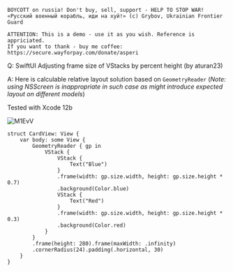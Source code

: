 ```
BOYCOTT on russia! Don't buy, sell, support - HELP TO STOP WAR!
«Русский военный корабль, иди на хуй!» (c) Grybov, Ukrainian Frontier Guard

ATTENTION: This is a demo - use it as you wish. Reference is appriciated.
If you want to thank - buy me coffee: https://secure.wayforpay.com/donate/asperi
```

Q: SwiftUI Adjusting frame size of VStacks by percent height (by aturan23)

A: Here is calculable relative layout solution based on `GeometryReader` (*Note: using NSScreen is inappropriate in such case as might introduce expected layout on different models*)

Tested with Xcode 12b

![M1EvV](https://user-images.githubusercontent.com/62171579/166146022-1b046234-8a13-4761-8a62-58f5ecd12eb5.png)

```
struct CardView: View {
    var body: some View {
        GeometryReader { gp in
            VStack {
                VStack {
                    Text("Blue")
                }
                .frame(width: gp.size.width, height: gp.size.height * 0.7)
                .background(Color.blue)
                VStack {
                    Text("Red")
                }
                .frame(width: gp.size.width, height: gp.size.height * 0.3)
                .background(Color.red)
            }
        }
        .frame(height: 280).frame(maxWidth: .infinity)
        .cornerRadius(24).padding(.horizontal, 30)
    }
}
```

